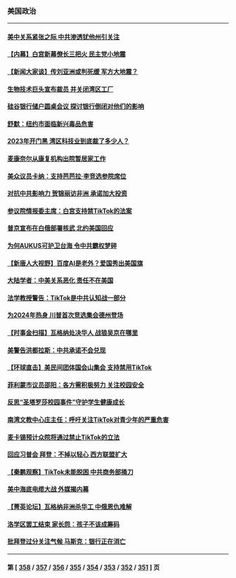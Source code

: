 ### 美国政治
---
#### [美中关系紧张之际 中共渗透犹他州引关注](../../pages/ncid1078159/n13959687.md) 
#### [【内幕】白宫新幕僚长三把火 民主党小地震](../../pages/ncid1078159/n13959811.md) 
#### [【新闻大家谈】传刘亚洲或判死缓 军方大地震？](../../pages/ncid1078159/n13959682.md) 
#### [生物技术巨头宣布裁员 并关闭湾区工厂](../../pages/ncid1078159/n13959413.md) 
#### [硅谷银行储户圆桌会议 探讨银行倒闭对他们的影响](../../pages/ncid1078159/n13959388.md) 
#### [舒默：纽约市面临新兴毒品危害](../../pages/ncid1078159/n13959351.md) 
#### [2023年开门黑  湾区科技业到底裁了多少人？](../../pages/ncid1078159/n13959378.md) 
#### [麦康奈尔从康复机构出院暂居家工作](../../pages/ncid1078159/n13959174.md) 
#### [美众议员卡纳：支持芭芭拉‧李竞选参院席位](../../pages/ncid1078159/n13959153.md) 
#### [对抗中共影响力 贺锦丽访非洲 承诺加大投资](../../pages/ncid1078159/n13959086.md) 
#### [参议院情报委主席：白宫支持禁TikTok的法案](../../pages/ncid1078159/n13959040.md) 
#### [普京宣布在白俄部署核武 北约美国回应](../../pages/ncid1078159/n13958997.md) 
#### [为何AUKUS可护卫台海 令中共霸权梦碎](../../pages/ncid1078159/n13958063.md) 
#### [【新唐人大视野】百度AI是老外？爱国秀出美国旗](../../pages/ncid1078159/n13958468.md) 
#### [大陆学者：中美关系恶化 责任不在美国](../../pages/ncid1078159/n13957815.md) 
#### [法学教授警告：TikTok是中共认知战一部分](../../pages/ncid1078159/n13958466.md) 
#### [为2024年热身 川普首次竞选集会德州登场](../../pages/ncid1078159/n13958440.md) 
#### [【时事金扫描】瓦格纳处决华人 战狼吴京在哪里](../../pages/ncid1078159/n13958338.md) 
#### [美警告洪都拉斯：中共承诺不会兑现](../../pages/ncid1078159/n13958364.md) 
#### [【环球直击】美民间团体国会山集会 支持禁用TikTok](../../pages/ncid1078159/n13957886.md) 
#### [菲利蒙市议员邵阳：各方需积极努力 关注校园安全](../../pages/ncid1078159/n13958133.md) 
#### [反思“圣塔罗莎校园事件”守护学生健康成长](../../pages/ncid1078159/n13958123.md) 
#### [南湾文教中心庄主任：呼吁关注TikTok对青少年的严重危害](../../pages/ncid1078159/n13958058.md) 
#### [麦卡锡预计众院将通过禁止TikTok的立法](../../pages/ncid1078159/n13958001.md) 
#### [回应习普会 拜登：不掉以轻心 西方联盟扩大](../../pages/ncid1078159/n13957992.md) 
#### [【秦鹏观察】TikTok未能脱困 中共商务部捅刀](../../pages/ncid1078159/n13957900.md) 
#### [美中海底电缆大战 外媒揭内幕](../../pages/ncid1078159/n13957931.md) 
#### [【菁英论坛】瓦格纳非洲杀华工 中俄恩仇难解](../../pages/ncid1078159/n13957888.md) 
#### [洛学区罢工结束 家长怨：孩子不该成筹码](../../pages/ncid1078159/n13957943.md) 
#### [批拜登过分关注气候 马斯克：银行正在消亡](../../pages/ncid1078159/n13957924.md) 

---
#### 第 [ [358](./358.md) / [357](./357.md) / [356](./356.md) / [355](./355.md) / [354](./354.md) / [353](./353.md) / [352](./352.md) / [351](./351.md) ] 页
